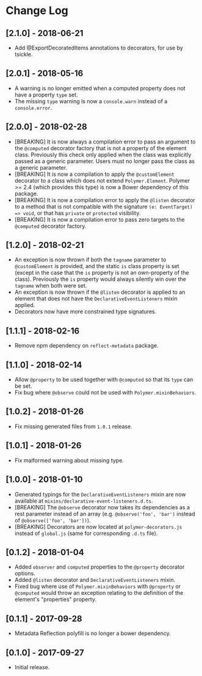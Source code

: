 # Change Log

<!-- ## [Unreleased] -->

## [2.1.0] - 2018-06-21
- Add @ExportDecoratedItems annotations to decorators, for use by tsickle.

## [2.0.1] - 2018-05-16
- A warning is no longer emitted when a computed property does not have
  a property `type` set.
- The missing `type` warning is now a `console.warn` instead of a
  `console.error`.

## [2.0.0] - 2018-02-28
- [BREAKING] It is now always a compilation error to pass an argument to the
  `@computed` decorator factory that is not a property of the element class.
  Previously this check only applied when the class was explicitly passed as a
  generic parameter. Users must no longer pass the class as a generic parameter.
- [BREAKING] It is now a compilation to apply the `@customElement` decorator to
  a class which does not extend `Polymer.Element`. Polymer >= 2.4 (which
  provides this type) is now a Bower dependency of this package.
- [BREAKING] It is now a compilation error to apply the `@listen` decorator to a
  method that is not compatible with the signature `(e: EventTarget) => void`,
  or that has `private` or `protected` visibility.
- [BREAKING] It is now a compilation error to pass zero targets to the
  `@computed` decorator factory.

## [1.2.0] - 2018-02-21
- An exception is now thrown if both the `tagname` parameter to `@customElement`
  is provided, and the static `is` class property is set (except in the case
  that the `is` property is not an own-property of the class). Previously the
  `is` property would always silently win over the `tagname` when both were set.
- An exception is now thrown if the `@listen` decorator is applied to an element
  that does not have the `DeclarativeEventListeners` mixin applied.
- Decorators now have more constrained type signatures.

## [1.1.1] - 2018-02-16
- Remove npm dependency on `reflect-metadata` package.

## [1.1.0] - 2018-02-14
- Allow `@property` to be used together with `@computed` so that its `type` can
  be set.
- Fix bug where `@observe` could not be used with `Polymer.mixinBehaviors`.

## [1.0.2] - 2018-01-26
- Fix missing generated files from `1.0.1` release.

## [1.0.1] - 2018-01-26
- Fix malformed warning about missing type.

## [1.0.0] - 2018-01-10
- Generated typings for the `DeclarativeEventListeners` mixin are now available
  at `mixins/declarative-event-listeners.d.ts`.
- [BREAKING] The `@observe` decorator now takes its dependencies as a rest
  parameter instead of an array (e.g. `@observe('foo', 'bar')` instead of
  `@observe(['foo', 'bar'])`).
- [BREAKING] Decorators are now located at `polymer-decorators.js` instead of
  `global.js` (same for corresponding `.d.ts` file).

## [0.1.2] - 2018-01-04
- Added `observer` and `computed` properties to the `@property` decorator
  options.
- Added `@listen` decorator and `DeclarativeEventListeners` mixin.
- Fixed bug where use of `Polymer.mixinBehaviors` with `@property` or
  `@computed` would throw an exception relating to the definition of the
  element's "properties" property.

## [0.1.1] - 2017-09-28
- Metadata Reflection polyfill is no longer a bower dependency.

## [0.1.0] - 2017-09-27
- Initial release.
